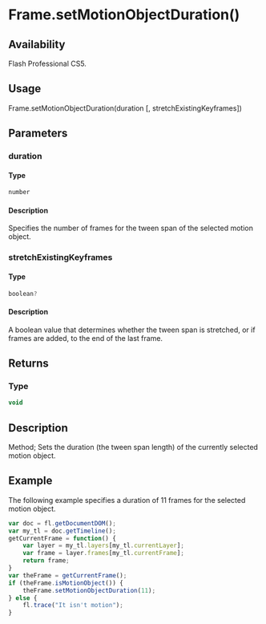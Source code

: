 # Frame.setMotionObjectDuration()

## Availability

Flash Professional CS5.

## Usage

Frame.setMotionObjectDuration(duration [, stretchExistingKeyframes])

## Parameters

### **duration**

#### Type

```typescript
number
```

#### Description

Specifies the number of frames for the tween span of the selected motion object.

### **stretchExistingKeyframes**

#### Type

```typescript
boolean?
```

#### Description

A boolean value that determines whether the tween span is stretched, or if frames are added, to the end of the last frame.

## Returns

### Type

```typescript
void
```

## Description

Method; Sets the duration (the tween span length) of the currently selected motion object.

## Example

The following example specifies a duration of 11 frames for the selected motion object.

```javascript
var doc = fl.getDocumentDOM();
var my_tl = doc.getTimeline();
getCurrentFrame = function() {
    var layer = my_tl.layers[my_tl.currentLayer];
    var frame = layer.frames[my_tl.currentFrame];
    return frame;
}
var theFrame = getCurrentFrame();
if (theFrame.isMotionObject()) {
    theFrame.setMotionObjectDuration(11);
} else {
    fl.trace("It isn't motion");
}
```
